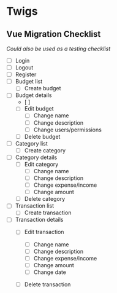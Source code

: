 # Twigs

## Vue Migration Checklist

_Could also be used as a testing checklist_

- [ ] Login
- [ ] Logout
- [ ] Register
- [ ] Budget list
  - [ ] Create budget
- [ ] Budget details
  - [ ] 
  - [ ] Edit budget
    - [ ] Change name
    - [ ] Change description
    - [ ] Change users/permissions
  - [ ] Delete budget
- [ ] Category list
  - [ ] Create category
- [ ] Category details
  - [ ] Edit category
    - [ ] Change name
    - [ ] Change description
    - [ ] Change expense/income
    - [ ] Change amount
  - [ ] Delete category
- [ ] Transaction list
  - [ ] Create transaction
- [ ] Transaction details
  - [ ] Edit transaction
    - [ ] Change name
    - [ ] Change description
    - [ ] Change expense/income
    - [ ] Change amount
    - [ ] Change date
  - [ ] Delete transaction

